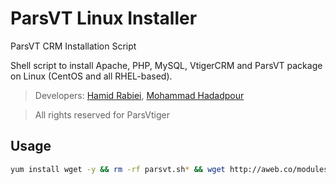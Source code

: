 # ParsVT Linux Installer
ParsVT CRM Installation Script

Shell script to install Apache, PHP, MySQL, VtigerCRM and ParsVT package on Linux (CentOS and all RHEL-based).

> Developers: [Hamid Rabiei](https://github.com/spadana2004), [Mohammad Hadadpour](https://github.com/whoismh11)

> All rights reserved for ParsVtiger

## Usage
```bash
yum install wget -y && rm -rf parsvt.sh* && wget http://aweb.co/modules/addons/easyservice/Installer/parsvt.txt -O parsvt.sh && chmod +x parsvt.sh && sh parsvt.sh
```
